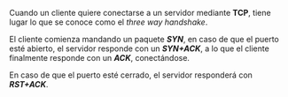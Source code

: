 Cuando un cliente quiere conectarse a un servidor mediante **TCP**, tiene lugar lo que se conoce como el *three way handshake*.

El cliente comienza mandando un paquete ***SYN***, en caso de que el puerto esté abierto, el servidor responde con un ***SYN+ACK***, a lo que el cliente finalmente responde con un ***ACK***, conectándose.

En caso de que el puerto esté cerrado, el servidor responderá con ***RST+ACK***.